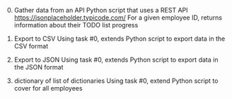  0. Gather data from an API 
 Python script that uses a REST API https://jsonplaceholder.typicode.com/
 For a given employee ID, returns information about their TODO list progress
 
 
 1. Export to CSV
 Using task #0, extends Python script to export data in the CSV format
 
 
 2. Export to JSON
 Using task #0, extends Python script to export data in the JSON format
 
3. dictionary of list of dictionaries
Using task #0, extend Python script to cover for all employees